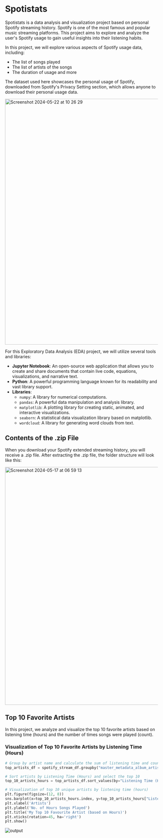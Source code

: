 # Spotistats

Spotistats is a data analysis and visualization project based on personal Spotify streaming history. Spotify is one of the most famous and popular music streaming platforms. This project aims to explore and analyze the user's Spotify usage to gain useful insights into their listening habits.

In this project, we will explore various aspects of Spotify usage data, including:
- The list of songs played
- The list of artists of the songs
- The duration of usage and more

The dataset used here showcases the personal usage of Spotify, downloaded from Spotify's Privacy Setting section, which allows anyone to download their personal usage data.

<img width="809" alt="Screenshot 2024-05-22 at 10 26 29" src="https://github.com/aroramrinaal/Spotistats/assets/90490253/75eef9ea-a147-49f7-b0f4-b74ca50ef0d2">

For this Exploratory Data Analysis (EDA) project, we will utilize several tools and libraries:
- **Jupyter Notebook**: An open-source web application that allows you to create and share documents that contain live code, equations, visualizations, and narrative text.
- **Python**: A powerful programming language known for its readability and vast library support.
- **Libraries**:
  - `numpy`: A library for numerical computations.
  - `pandas`: A powerful data manipulation and analysis library.
  - `matplotlib`: A plotting library for creating static, animated, and interactive visualizations.
  - `seaborn`: A statistical data visualization library based on matplotlib.
  - `wordcloud`: A library for generating word clouds from text.

## Contents of the .zip File

When you download your Spotify extended streaming history, you will receive a .zip file. After extracting the .zip file, the folder structure will look like this:

<img width="783" alt="Screenshot 2024-05-17 at 06 59 13" src="https://github.com/aroramrinaal/Spotistats/assets/90490253/a85d5e44-e9ff-4893-a535-c52058233632">

## Top 10 Favorite Artists

In this project, we analyze and visualize the top 10 favorite artists based on listening time (hours) and the number of times songs were played (count).

### Visualization of Top 10 Favorite Artists by Listening Time (Hours)

```python
# Group by artist name and calculate the sum of listening time and counts
top_artists_df = spotify_stream_df.groupby("master_metadata_album_artist_name")[["Listening Time (Hours)", "Count"]].sum()

# Sort artists by Listening Time (Hours) and select the top 10
top_10_artists_hours = top_artists_df.sort_values(by="Listening Time (Hours)", ascending=False).head(10)

# Visualization of top 10 unique artists by listening time (hours)
plt.figure(figsize=(12, 8))
sns.barplot(x=top_10_artists_hours.index, y=top_10_artists_hours["Listening Time (Hours)"], palette='viridis')
plt.xlabel('Artists')
plt.ylabel('No. of Hours Songs Played')
plt.title('My Top 10 Favourite Artist (based on Hours)')
plt.xticks(rotation=45, ha='right')
plt.show()
```
![output](https://github.com/aroramrinaal/Spotistats/assets/90490253/751484f1-8ebb-45ed-8012-ec0822b972c5)
